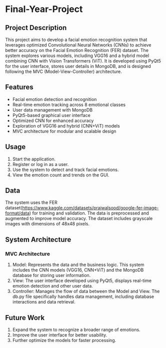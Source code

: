 # Final-Year-Project
## Project Description
This project aims to develop a facial emotion recognition system that leverages optimized Convolutional Neural Networks (CNNs) to achieve better accuracy on the Facial Emotion Recognition (FER) dataset. The system explores various models, including VGG16 and a hybrid model combining CNN with Vision Transformers (ViT). It is developed using PyQt5 for the user interface, stores user details in MongoDB, and is designed following the MVC (Model-View-Controller) architecture.

## Features
- Facial emotion detection and recognition
- Real-time emotion tracking across 8 emotional classes
- User data management with MongoDB
- PyQt5-based graphical user interface
- Optimized CNN for enhanced accuracy
- Exploration of VGG16 and hybrid (CNN+ViT) models
- MVC architecture for modular and scalable design

## Usage
1. Start the application.
2. Register or log in as a user.
3. Use the system to detect and track facial emotions.
4. View the emotion count and trends on the GUI.

## Data
The system uses the FER dataset(https://www.kaggle.com/datasets/prajwalsood/google-fer-image-format/data) for training and validation. The data is preprocessed and augmented to improve model accuracy. The dataset includes grayscale images with dimensions of 48x48 pixels.

## System Architecture
### MVC Architecture
1. Model: Represents the data and the business logic. This system includes the CNN models (VGG16, CNN+ViT) and the MongoDB database for storing user information.
2. View: The user interface developed using PyQt5, displays real-time emotion detection and other user data.
3. Controller: Manages the flow of data between the Model and View. The db.py file specifically handles data management, including database interactions and data retrieval.

## Future Work
1. Expand the system to recognize a broader range of emotions.
2. Improve the user interface for better usability.
3. Further optimize the models for faster processing.
